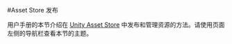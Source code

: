 #Asset Store 发布

用户手册的本节介绍在 [Unity Asset Store](https://assetstore.unity.com/) 中发布和管理资源的方法。请使用页面左侧的导航栏查看本节的主题。
